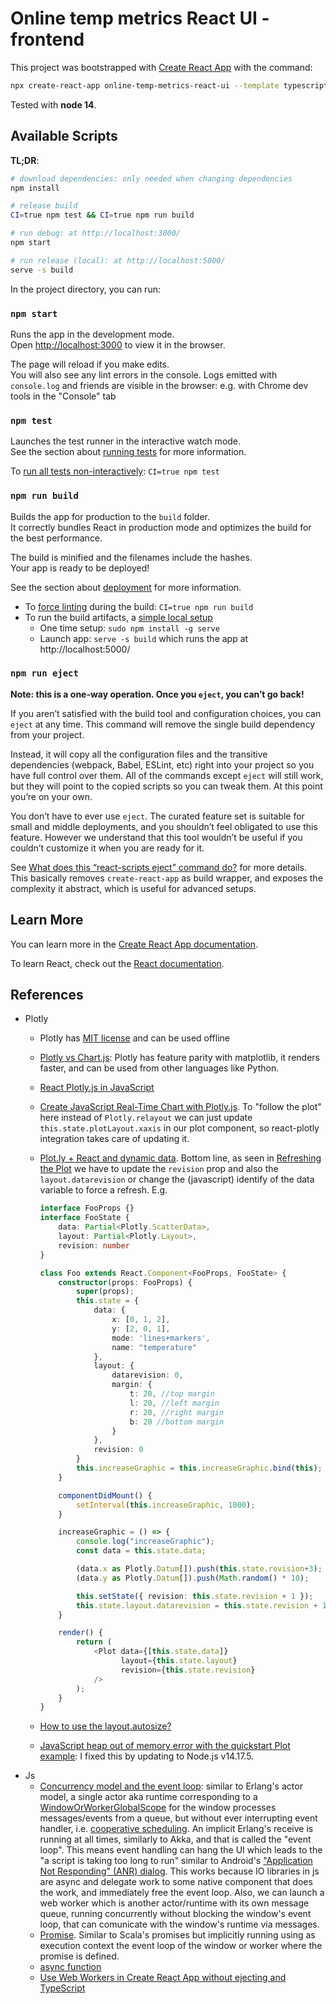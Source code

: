 # Online temp metrics React UI - frontend

This project was bootstrapped with [Create React App](https://github.com/facebook/create-react-app) with the command:

```bash
npx create-react-app online-temp-metrics-react-ui --template typescript
```

Tested with __node 14__.

## Available Scripts

__TL;DR__:

```bash
# download dependencies: only needed when changing dependencies
npm install

# release build
CI=true npm test && CI=true npm run build

# run debug: at http://localhost:3000/
npm start

# run release (local): at http://localhost:5000/
serve -s build
```

In the project directory, you can run:

### `npm start`

Runs the app in the development mode.\
Open [http://localhost:3000](http://localhost:3000) to view it in the browser.

The page will reload if you make edits.\
You will also see any lint errors in the console.
Logs emitted with `console.log` and friends are visible in the browser: e.g. with Chrome dev tools in the "Console" tab

### `npm test`

Launches the test runner in the interactive watch mode.\
See the section about [running tests](https://facebook.github.io/create-react-app/docs/running-tests) for more information.

To [run all tests non-interactively](https://create-react-app.dev/docs/running-tests/#on-ci-servers): `CI=true npm test`

### `npm run build`

Builds the app for production to the `build` folder.\
It correctly bundles React in production mode and optimizes the build for the best performance.

The build is minified and the filenames include the hashes.\
Your app is ready to be deployed!

See the section about [deployment](https://facebook.github.io/create-react-app/docs/deployment) for more information.

- To [force linting](https://create-react-app.dev/docs/running-tests/#continuous-integration) during the build: `CI=true npm run build`
- To run the build artifacts, a [simple local setup](https://create-react-app.dev/docs/deployment/#static-server)
  - One time setup: `sudo npm install -g serve`
  - Launch app: `serve -s build` which runs the app at http://localhost:5000/

### `npm run eject`

**Note: this is a one-way operation. Once you `eject`, you can’t go back!**

If you aren’t satisfied with the build tool and configuration choices, you can `eject` at any time. This command will remove the single build dependency from your project.

Instead, it will copy all the configuration files and the transitive dependencies (webpack, Babel, ESLint, etc) right into your project so you have full control over them. All of the commands except `eject` will still work, but they will point to the copied scripts so you can tweak them. At this point you’re on your own.

You don’t have to ever use `eject`. The curated feature set is suitable for small and middle deployments, and you shouldn’t feel obligated to use this feature. However we understand that this tool wouldn’t be useful if you couldn’t customize it when you are ready for it.


See [What does this “react-scripts eject” command do?](https://stackoverflow.com/questions/48308936/what-does-this-react-scripts-eject-command-do) for more details. This basically removes `create-react-app` as build wrapper, and exposes the complexity it abstract, which is useful for advanced setups.

## Learn More

You can learn more in the [Create React App documentation](https://facebook.github.io/create-react-app/docs/getting-started).

To learn React, check out the [React documentation](https://reactjs.org/).

## References

- Plotly
  - Plotly has [MIT license](https://plotly.com/python/is-plotly-free/) and can be used offline
  - [Plotly vs Chart.js](https://stackshare.io/stackups/js-chart-vs-plotly-js): Plotly has feature parity with matplotlib, it renders faster, and can be used from other languages like Python.
  - [React Plotly.js in JavaScript](https://plotly.com/javascript/react/)
  - [Create JavaScript Real-Time Chart with Plotly.js](https://redstapler.co/javascript-realtime-chart-plotly/). To "follow the plot" here instead of `Plotly.relayout` we can just update `this.state.plotLayout.xaxis` in our plot component, so react-plotly integration takes care of updating it.
  - [Plot.ly + React and dynamic data](https://medium.com/@jmmccota/plotly-react-and-dynamic-data-d40c7292dbfb). Bottom line, as seen in [Refreshing the Plot](https://github.com/plotly/react-plotly.js/blob/master/README.md#refreshing-the-plot) we have to update the `revision` prop and also the `layout.datarevision` or change the (javascript) identify of the data variable to force a refresh. E.g.

    ```ts
    interface FooProps {}
    interface FooState {
        data: Partial<Plotly.ScatterData>,
        layout: Partial<Plotly.Layout>,
        revision: number
    }

    class Foo extends React.Component<FooProps, FooState> {
        constructor(props: FooProps) {
            super(props);
            this.state = {
                data: {
                    x: [0, 1, 2],
                    y: [2, 0, 1],
                    mode: 'lines+markers',
                    name: "temperature"
                }, 
                layout: {
                    datarevision: 0,
                    margin: {
                        t: 20, //top margin
                        l: 20, //left margin
                        r: 20, //right margin
                        b: 20 //bottom margin
                    }
                },
                revision: 0
            }
            this.increaseGraphic = this.increaseGraphic.bind(this);
        }

        componentDidMount() {
            setInterval(this.increaseGraphic, 1000);
        } 

        increaseGraphic = () => {
            console.log("increaseGraphic");
            const data = this.state.data;

            (data.x as Plotly.Datum[]).push(this.state.revision+3);
            (data.y as Plotly.Datum[]).push(Math.random() * 10);
    
            this.setState({ revision: this.state.revision + 1 });
            this.state.layout.datarevision = this.state.revision + 1;
        }

        render() {
            return (
                <Plot data={[this.state.data]}
                      layout={this.state.layout}
                      revision={this.state.revision}
                />
            );
        }
    }
    ```

  - [How to use the layout.autosize?](https://github.com/plotly/react-plotly.js/issues/76)
  - [JavaScript heap out of memory error with the quickstart Plot example](https://github.com/plotly/react-plotly.js/issues/135): I fixed this by updating to Node.js v14.17.5.
- Js
  - [Concurrency model and the event loop](https://developer.mozilla.org/en-US/docs/Web/JavaScript/EventLoop): similar to Erlang's actor model, a single actor aka runtime corresponding to a [WindowOrWorkerGlobalScope](https://developer.mozilla.org/en-US/docs/Web/API/WindowOrWorkerGlobalScope) for the window processes messages/events from a queue, but without ever interrupting event handler, i.e. [cooperative scheduling](https://hamidreza-s.github.io/erlang/scheduling/real-time/preemptive/migration/2016/02/09/erlang-scheduler-details.html). An implicit Erlang's receive is running at all times, similarly to Akka, and that is called the "event loop". This means event handling can hang the UI which leads to the "a script is taking too long to run" similar to Android's ["Application Not Responding" (ANR) dialog](https://google-developer-training.github.io/android-developer-fundamentals-course-concepts-v2/unit-3-working-in-the-background/lesson-7-background-tasks/7-1-c-asynctask-and-asynctaskloader/7-1-c-asynctask-and-asynctaskloader.html). This works because IO libraries in js are async and delegate work to some native component that does the work, and immediately free the event loop. Also, we can launch a web worker which is another actor/runtime with its own message queue, running concurrently without blocking the window's event loop, that can comunicate with the window's runtime via messages.
  - [Promise](https://developer.mozilla.org/en-US/docs/Web/JavaScript/Reference/Global_Objects/Promise). Similar to Scala's promises but implicitly running using as execution context the event loop of the window or worker where the promise is defined. 
  - [async function](https://developer.mozilla.org/en-US/docs/Web/JavaScript/Reference/Statements/async_function)
  - [Use Web Workers in Create React App without ejecting and TypeScript](https://dev.to/cchanxzy/use-web-workers-in-create-react-app-without-ejecting-and-typescript-2ap5)
 